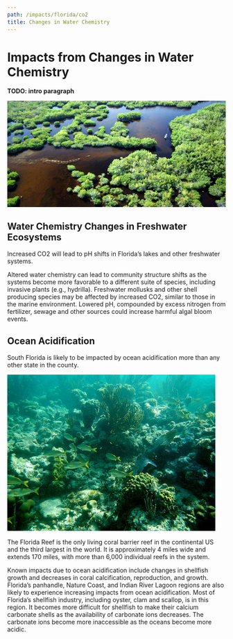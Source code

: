 ```yaml
---
path: /impacts/florida/co2
title: Changes in Water Chemistry
---
```


# Impacts from Changes in Water Chemistry

**TODO: intro paragraph**

<!-- https://www.flickr.com/photos/evergladesnps/9247497359/ -->

![Taylor River, Florida](9247497359_555d0f83cc_k.jpg 'Photo: NPS')

## Water Chemistry Changes in Freshwater Ecosystems

Increased CO2 will lead to pH shifts in Florida’s lakes and other freshwater systems.

Altered water chemistry can lead to community structure shifts as the systems become more favorable to a different suite of species, including invasive plants (e.g., hydrilla). Freshwater mollusks and other shell producing species may be affected by increased CO2, similar to those in the marine environment. Lowered pH, compounded by excess nitrogen from fertilizer, sewage and other sources could increase harmful algal bloom events.

## Ocean Acidification

South Florida is likely to be impacted by ocean acidification more than any other state in the county.

<div class="float-right thumbnail-medium">
<img src="30909720004_09c718ba33_z.jpg" alt="Photo: NPS." />
<!-- https://www.flickr.com/photos/bigcypressnps/30909720004/ -->
</div>

The Florida Reef is the only living coral barrier reef in the continental US and the third largest in the world. It is approximately 4 miles wide and extends 170 miles, with more than 6,000 individual reefs in the system.

Known impacts due to ocean acidification include changes in shellfish growth and decreases in coral calcification, reproduction, and growth. Florida’s panhandle, Nature Coast, and Indian River Lagoon regions are also likely to experience increasing impacts from ocean acidification. Most of Florida’s shellfish industry, including oyster, clam and scallop, is in this region. It becomes more difficult for shellfish to make their calcium carbonate shells as the availability of carbonate ions decreases. The carbonate ions become more inaccessible as the oceans become more acidic.
